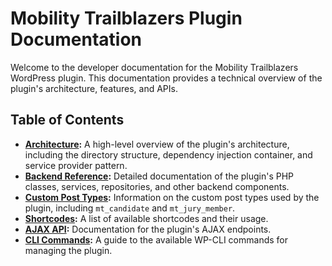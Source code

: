 # Mobility Trailblazers Plugin Documentation

Welcome to the developer documentation for the Mobility Trailblazers WordPress plugin. This documentation provides a technical overview of the plugin's architecture, features, and APIs.

## Table of Contents

*   **[Architecture](architecture.md):** A high-level overview of the plugin's architecture, including the directory structure, dependency injection container, and service provider pattern.
*   **[Backend Reference](backend-reference.md):** Detailed documentation of the plugin's PHP classes, services, repositories, and other backend components.
*   **[Custom Post Types](post-types.md):** Information on the custom post types used by the plugin, including `mt_candidate` and `mt_jury_member`.
*   **[Shortcodes](shortcodes.md):** A list of available shortcodes and their usage.
*   **[AJAX API](ajax-api.md):** Documentation for the plugin's AJAX endpoints.
*   **[CLI Commands](cli-commands.md):** A guide to the available WP-CLI commands for managing the plugin.
